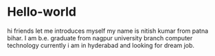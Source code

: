 # Hello-world

hi friends
let me introduces myself
my name is nitish kumar from patna bihar.
I am b.e. graduate from nagpur university branch computer technology
currently i am in hyderabad and looking for dream job.
